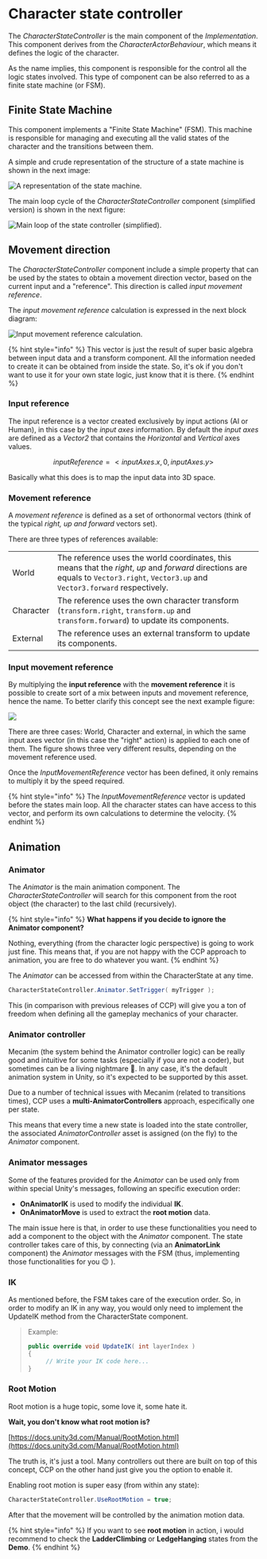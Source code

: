 # Character state controller

The _CharacterStateController_ is the main component of the _Implementation_. This component derives from the _CharacterActorBehaviour_, which means it defines the logic of the character.

As the name implies, this component is responsible for the control all the logic states involved. This type of component can be also referred to as a finite state machine \(or FSM\).

## Finite State Machine

This component implements a "Finite State Machine" \(FSM\). This machine is responsible for managing and executing all the valid states of the character and the transitions between them.

A simple and crude representation of the structure of a state machine is shown in the next image:

![A representation of the state machine.](../../.gitbook/assets/fsm.png)

The main loop cycle of the _CharacterStateController_ component \(simplified version\) is shown in the next figure:

![Main loop of the state controller \(simplified\).](../../.gitbook/assets/fsm_loop.png)

## Movement direction

The _CharacterStateController_ component include a simple property that can be used by the states to obtain a movement direction vector, based on the current input and a "reference". This direction is called _input movement reference_.

The _input movement reference_ calculation is expressed in the next block diagram:

![Input movement reference calculation.](../../.gitbook/assets/movementrefdiagram.png)

{% hint style="info" %}
This vector is just the result of super basic algebra between input data and a transform component. All the information needed to create it can be obtained from inside the state. So, it's ok if you don't want to use it for your own state logic, just know that it is there.
{% endhint %}

### Input reference

The input reference is a vector created exclusively by input actions \(AI or Human\), in this case by the _input axes_ information. By default the _input axes_ are defined as a _Vector2_ that contains the _Horizontal_ and _Vertical_ axes values.

$$ inputReference = < inputAxes.x , 0 , inputAxes.y > $$

Basically what this does is to map the input data into 3D space.

### Movement reference

A _movement reference_ is defined as a set of orthonormal vectors \(think of the typical _right, up and forward_ vectors set\).

There are three types of references available:

|  |  |
| :--- | :--- |
| World  | The reference uses the world coordinates, this means that the _right_, _up_ and _forward_ directions are equals to `Vector3.right`, `Vector3.up` and `Vector3.forward` respectively. |
| Character  | The reference uses the own character transform \(`transform.right`, `transform.up` and `transform.forward`\) to update its components. |
| External  | The reference uses an external transform to update its components. |

### Input movement reference

By multiplying the **input reference** with the **movement reference** it is possible to create sort of a mix between inputs and movement reference, hence the name. To better clarify this concept see the next example figure:

![](../../.gitbook/assets/movementref.png)

There are three cases: World, Character and external, in which the same input axes vector \(in this case the "right" action\) is applied to each one of them. The figure shows three very different results, depending on the movement reference used.

Once the _InputMovementReference_ vector has been defined, it only remains to multiply it by the speed required.

{% hint style="info" %}
The _InputMovementReference_ vector is updated before the states main loop. All the character states can have access to this vector, and perform its own calculations to determine the velocity.
{% endhint %}

## Animation

### Animator

The _Animator_ is the main animation component. The _CharacterStateController_ will search for this component from the root object \(the character\) to the last child \(recursively\). 

{% hint style="info" %}
**What happens if you decide to ignore the Animator component?**

Nothing, everything \(from the character logic perspective\) is going to work just fine. This means that, if you are not happy with the CCP approach to animation, you are free to do whatever you want.
{% endhint %}

The _Animator_ can be accessed from within the CharacterState at any time. 

```csharp
CharacterStateController.Animator.SetTrigger( myTrigger );
```

This \(in comparison with previous releases of CCP\) will give you a ton of freedom when defining all the gameplay mechanics of your character.

### Animator controller

Mecanim \(the system behind the Animator controller logic\) can be really good and intuitive for some tasks \(especially if you are not a coder\), but sometimes can be a living nightmare 🤬. In any case, it's the default animation system in Unity, so it's expected to be supported by this asset.

Due to a number of technical issues with Mecanim \(related to transitions times\), CCP uses a **multi-AnimatorControllers** approach, especifically one per state. 

This means that every time a new state is loaded into the state controller, the associated _AnimatorController_ asset is assigned \(on the fly\) to the _Animator_ component.

### Animator messages

Some of the features provided for the _Animator_ can be used only from within special Unity's messages, following an specific execution order:

* **OnAnimatorIK** is used to modify the individual **IK**.
* **OnAnimatorMove** is used to extract the **root motion** data.

The main issue here is that, in order to use these functionalities you need to add a component to the object with the _Animator_ component. The state controller takes care of this, by connecting \(via an **AnimatorLink** component\) the _Animator_ messages with the FSM \(thus, implementing those functionalities for you 😉 \).

### IK

As mentioned before, the FSM takes care of the execution order. So, in order to modify an IK in any way, you would only need to implement the UpdateIK method from the CharacterState component.

> Example:
>
>
>
> ```csharp
> public override void UpdateIK( int layerIndex )
> {     
>      // Write your IK code here...
> }
> ```

### Root Motion

Root motion is a huge topic, some love it, some hate it. 

**Wait, you don't know what root motion is?**

[https://docs.unity3d.com/Manual/RootMotion.html](https://docs.unity3d.com/Manual/RootMotion.html)

The truth is, it's just a tool. Many controllers out there are built on top of this concept, CCP on the other hand just give you the option to enable it.

Enabling root motion is super easy \(from within any state\):

```csharp
CharacterStateController.UseRootMotion = true;
```

After that the movement will be controlled by the animation motion data.

{% hint style="info" %}
If you want to see **root motion** in action, i would recommend to check the **LadderClimbing** or **LedgeHanging** states from the **Demo**.
{% endhint %}

